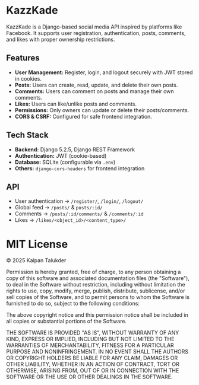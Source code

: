 # KazzKade

KazzKade is a Django-based social media API inspired by platforms like Facebook. It supports user registration, authentication, posts, comments, and likes with proper ownership restrictions.

## Features

- **User Management:** Register, login, and logout securely with JWT stored in cookies.
- **Posts:** Users can create, read, update, and delete their own posts.
- **Comments:** Users can comment on posts and manage their own comments.
- **Likes:** Users can like/unlike posts and comments.
- **Permissions:** Only owners can update or delete their posts/comments.
- **CORS & CSRF:** Configured for safe frontend integration.

## Tech Stack

- **Backend:** Django 5.2.5, Django REST Framework
- **Authentication:** JWT (cookie-based)
- **Database:** SQLite (configurable via `.env`)
- **Others:** `django-cors-headers` for frontend integration

## API

- User authentication -> `/register/`, `/login/`, `/logout/`
- Global feed -> `/posts/` & `posts/:id/`
- Comments -> `/posts/:id/comments/` & `/comments/:id`
- Likes -> `/likes/<object_id>/<content_type>/`

# MIT License

© 2025 Kalpan Talukder

Permission is hereby granted, free of charge, to any person obtaining a copy of this software and associated documentation files (the "Software"), to deal in the Software without restriction, including without limitation the rights to use, copy, modify, merge, publish, distribute, sublicense, and/or sell copies of the Software, and to permit persons to whom the Software is furnished to do so, subject to the following conditions:

The above copyright notice and this permission notice shall be included in all copies or substantial portions of the Software.

THE SOFTWARE IS PROVIDED "AS IS", WITHOUT WARRANTY OF ANY KIND, EXPRESS OR IMPLIED, INCLUDING BUT NOT LIMITED TO THE WARRANTIES OF MERCHANTABILITY, FITNESS FOR A PARTICULAR PURPOSE AND NONINFRINGEMENT. IN NO EVENT SHALL THE AUTHORS OR COPYRIGHT HOLDERS BE LIABLE FOR ANY CLAIM, DAMAGES OR OTHER LIABILITY, WHETHER IN AN ACTION OF CONTRACT, TORT OR OTHERWISE, ARISING FROM, OUT OF OR IN CONNECTION WITH THE SOFTWARE OR THE USE OR OTHER DEALINGS IN THE SOFTWARE.
